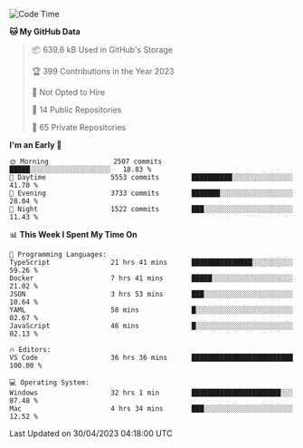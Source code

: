 <!--START_SECTION:waka-->
![Code Time](http://img.shields.io/badge/Code%20Time-4%2C002%20hrs%2016%20mins-blue)

**🐱 My GitHub Data** 

> 📦 639.6 kB Used in GitHub's Storage 
 > 
> 🏆 399 Contributions in the Year 2023
 > 
> 🚫 Not Opted to Hire
 > 
> 📜 14 Public Repositories 
 > 
> 🔑 65 Private Repositories 
 > 
**I'm an Early 🐤** 

```text
🌞 Morning                2507 commits        █████░░░░░░░░░░░░░░░░░░░░   18.83 % 
🌆 Daytime                5553 commits        ██████████░░░░░░░░░░░░░░░   41.70 % 
🌃 Evening                3733 commits        ███████░░░░░░░░░░░░░░░░░░   28.04 % 
🌙 Night                  1522 commits        ███░░░░░░░░░░░░░░░░░░░░░░   11.43 % 
```


📊 **This Week I Spent My Time On** 

```text
💬 Programming Languages: 
TypeScript               21 hrs 41 mins      ███████████████░░░░░░░░░░   59.26 % 
Docker                   7 hrs 41 mins       █████░░░░░░░░░░░░░░░░░░░░   21.02 % 
JSON                     3 hrs 53 mins       ███░░░░░░░░░░░░░░░░░░░░░░   10.64 % 
YAML                     58 mins             █░░░░░░░░░░░░░░░░░░░░░░░░   02.67 % 
JavaScript               46 mins             █░░░░░░░░░░░░░░░░░░░░░░░░   02.13 % 

🔥 Editors: 
VS Code                  36 hrs 36 mins      █████████████████████████   100.00 % 

💻 Operating System: 
Windows                  32 hrs 1 min        ██████████████████████░░░   87.48 % 
Mac                      4 hrs 34 mins       ███░░░░░░░░░░░░░░░░░░░░░░   12.52 % 
```


 Last Updated on 30/04/2023 04:18:00 UTC
<!--END_SECTION:waka-->

